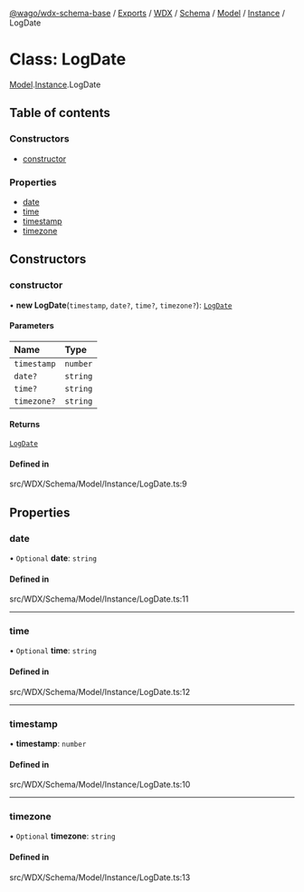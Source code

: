 [@wago/wdx-schema-base](../README.md) / [Exports](../modules.md) / [WDX](../modules/WDX.md) / [Schema](../modules/WDX.Schema.md) / [Model](../modules/WDX.Schema.Model.md) / [Instance](../modules/WDX.Schema.Model.Instance.md) / LogDate

# Class: LogDate

[Model](../modules/WDX.Schema.Model.md).[Instance](../modules/WDX.Schema.Model.Instance.md).LogDate

## Table of contents

### Constructors

- [constructor](WDX.Schema.Model.Instance.LogDate.md#constructor)

### Properties

- [date](WDX.Schema.Model.Instance.LogDate.md#date)
- [time](WDX.Schema.Model.Instance.LogDate.md#time)
- [timestamp](WDX.Schema.Model.Instance.LogDate.md#timestamp)
- [timezone](WDX.Schema.Model.Instance.LogDate.md#timezone)

## Constructors

### constructor

• **new LogDate**(`timestamp`, `date?`, `time?`, `timezone?`): [`LogDate`](WDX.Schema.Model.Instance.LogDate.md)

#### Parameters

| Name | Type |
| :------ | :------ |
| `timestamp` | `number` |
| `date?` | `string` |
| `time?` | `string` |
| `timezone?` | `string` |

#### Returns

[`LogDate`](WDX.Schema.Model.Instance.LogDate.md)

#### Defined in

src/WDX/Schema/Model/Instance/LogDate.ts:9

## Properties

### date

• `Optional` **date**: `string`

#### Defined in

src/WDX/Schema/Model/Instance/LogDate.ts:11

___

### time

• `Optional` **time**: `string`

#### Defined in

src/WDX/Schema/Model/Instance/LogDate.ts:12

___

### timestamp

• **timestamp**: `number`

#### Defined in

src/WDX/Schema/Model/Instance/LogDate.ts:10

___

### timezone

• `Optional` **timezone**: `string`

#### Defined in

src/WDX/Schema/Model/Instance/LogDate.ts:13
